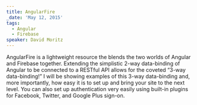 ```yaml
---
title: AngularFire
_date: 'May 12, 2015'
tags:
  - Angular
  - Firebase
speaker: David Moritz
---
```


AngularFire is a lightweight resource the blends the two worlds of Angular and
Firebase together. Extending the simplistic 2-way data-binding of Angular to be
connected to a RESTful API allows for the coveted “3-way data-binding!” I will
be showing examples of this 3-way data-binding and, more importantly, how easy
it is to set up and bring your site to the next level. You can also set up
authentication very easily using built-in plugins for Facebook, Twitter, and
Google Plus sign-on.
